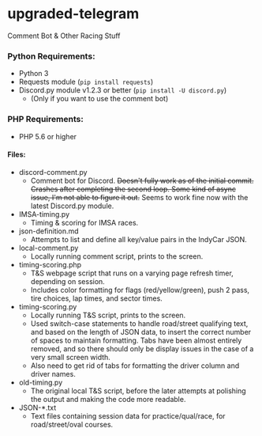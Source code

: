 # upgraded-telegram
Comment Bot &amp; Other Racing Stuff

### Python Requirements:
* Python 3
* Requests module (`pip install requests`)
* Discord.py module v1.2.3 or better (`pip install -U discord.py`)
    - (Only if you want to use the comment bot)

### PHP Requirements:
* PHP 5.6 or higher

#### Files:
* discord-comment.py
  - Comment bot for Discord. ~~Doesn't fully work as of the initial commit. Crashes after completing the second loop. Some kind of async issue, I'm not able to figure it out.~~ Seems to work fine now with the latest Discord.py module.
* IMSA-timing.py
  - Timing & scoring for IMSA races.
* json-definition.md
  - Attempts to list and define all key/value pairs in the IndyCar JSON.
* local-comment.py
  - Locally running comment script, prints to the screen.
* timing-scoring.php
  - T&S webpage script that runs on a varying page refresh timer, depending on session.
  - Includes color formatting for flags (red/yellow/green), push 2 pass, tire choices, lap times, and sector times.
* timing-scoring.py
  - Locally running T&S script, prints to the screen.
  - Used switch-case statements to handle road/street qualifying text, and based on the length of JSON data, to insert the correct number of spaces to maintain formatting. Tabs have been almost entirely removed, and so there should only be display issues in the case of a very small screen width.
  - Also need to get rid of tabs for formatting the driver column and driver names.
* old-timing.py
  - The original local T&S script, before the later attempts at polishing the output and making the code more readable.
* JSON-*.txt
  - Text files containing session data for practice/qual/race, for road/street/oval courses.
